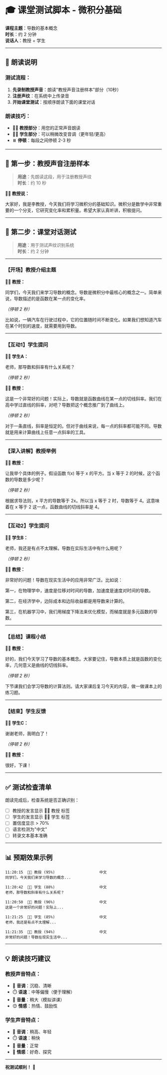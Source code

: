 # 🎓 课堂测试脚本 - 微积分基础

**课程主题**：导数的基本概念  
**时长**：约 2 分钟  
**说话人**：教授 + 学生

---

## 📝 朗读说明

### 测试流程：
1. **先录制教授声音**：朗读"教授声音注册样本"部分（10秒）
2. **注册声纹**：在系统中上传录音
3. **开始课堂测试**：按顺序朗读下面的课堂对话

### 朗读技巧：
- 👨‍🏫 **教授部分**：用您的正常声音朗读
- 🧑‍🎓 **学生部分**：可以稍微改变音调（更年轻/更高）
- ⏸️ **停顿**：每段之间停顿 2-3 秒

---

## 🎤 第一步：教授声音注册样本

> **用途**：先朗读这段，用于注册教授声纹  
> **时长**：约 10 秒

**👨‍🏫 教授说：**

大家好，我是李教授，今天我们将学习微积分的基础知识。微积分是数学中非常重要的一个分支，它研究变化率和累积量。希望大家认真听讲，积极提问。

---

## 📖 第二步：课堂对话测试

> **用途**：用于测试声纹识别系统  
> **时长**：约 2 分钟

---

### 【开场】教授介绍主题

**👨‍🏫 教授：**

同学们，今天我们来学习导数的概念。导数是微积分中最核心的概念之一。简单来说，导数描述的是函数在某一点的变化率。

*（停顿 2 秒）*

比如说，一辆汽车在行驶过程中，它的位置随时间不断变化。如果我们想知道汽车在某个时刻的速度，就需要用到导数。

---

### 【互动1】学生提问

**🧑‍🎓 学生A：**

老师，那导数和斜率有什么关系呢？

*（停顿 2 秒）*

**👨‍🏫 教授：**

这是一个非常好的问题！实际上，导数就是函数曲线在某一点的切线斜率。我们在高中学过直线的斜率，对吧？导数把这个概念推广到了曲线上。

*（停顿 2 秒）*

对于一条直线，斜率是恒定的。但对于曲线来说，每一点的斜率都可能不同。导数就是用来计算曲线上任意一点斜率的工具。

---

### 【深入讲解】教授举例

**👨‍🏫 教授：**

让我举个具体的例子。假设函数 f(x) 等于 x 的平方。当 x 等于 2 的时候，这个函数的导数是多少呢？

*（停顿 2 秒）*

根据求导法则，x 平方的导数等于 2x。所以当 x 等于 2 时，导数等于 4。这意味着在 x 等于 2 这一点，函数曲线的切线斜率是 4。

---

### 【互动2】学生提问

**🧑‍🎓 学生B：**

老师，我还是有点不太理解。导数在实际生活中有什么用呢？

*（停顿 2 秒）*

**👨‍🏫 教授：**

非常好的问题！导数在现实生活中的应用非常广泛。比如说：

第一，在物理学中，速度是位移对时间的导数，加速度是速度对时间的导数。

第二，在经济学中，边际成本和边际收益都是用导数来计算的。

第三，在机器学习中，我们用梯度下降法来优化模型，而梯度就是多元函数的导数。

---

### 【总结】课程小结

**👨‍🏫 教授：**

好的，我们今天学习了导数的基本概念。大家要记住，导数本质上就是函数的变化率，几何意义是曲线的切线斜率。

*（停顿 2 秒）*

下节课我们会学习导数的计算法则。请大家课后复习今天的内容，做一做课本上的练习题。

---

### 【结束】学生反馈

**🧑‍🎓 学生C：**

谢谢老师，我明白了！

*（停顿 2 秒）*

**👨‍🏫 教授：**

很好，下课！

---

## ✅ 测试检查清单

朗读完成后，检查系统是否正确识别：

- [ ] 教授的发言显示 👨‍🏫 教授 标签
- [ ] 学生的发言显示 🧑‍🎓 学生 标签
- [ ] 置信度显示 > 70%
- [ ] 语言检测为"中文"
- [ ] 转录文本基本准确

---

## 📊 预期效果示例

```
11:20:15  👨‍🏫 教授 (95%)                    中文
同学们，今天我们来学习导数的概念...

11:20:42  🧑‍🎓 学生 (88%)                    中文
老师，那导数和斜率有什么关系呢？

11:20:50  👨‍🏫 教授 (96%)                    中文
这是一个非常好的问题！实际上...

11:21:25  🧑‍🎓 学生 (85%)                    中文
老师，我还是有点不太理解...

11:21:35  👨‍🏫 教授 (94%)                    中文
非常好的问题！导数在现实生活中...
```

---

## 💡 朗读技巧建议

### 教授声音特点：
- 🎤 **音调**：沉稳、清晰
- ⏱️ **语速**：中等偏慢（便于理解）
- 📢 **音量**：稍大（模拟讲课）
- 😊 **情感**：热情、鼓励性

### 学生声音特点：
- 🎤 **音调**：稍高、年轻
- ⏱️ **语速**：稍快
- 📢 **音量**：正常
- 🤔 **情感**：好奇、探究

---

**祝测试顺利！** 🎉

